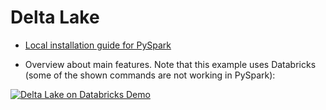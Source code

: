 # Delta Lake 

- [Local installation guide for PySpark](https://github.com/kirenz/deltalake/blob/main/deltalake_installation.md)


- Overview about main features. Note that this example uses Databricks (some of the shown commands are not working in PySpark):

[![Delta Lake on Databricks Demo](https://img.youtube.com/vi/BMO90DI82Dc/0.jpg)](https://www.youtube.com/watch?v=BMO90DI82Dc)

